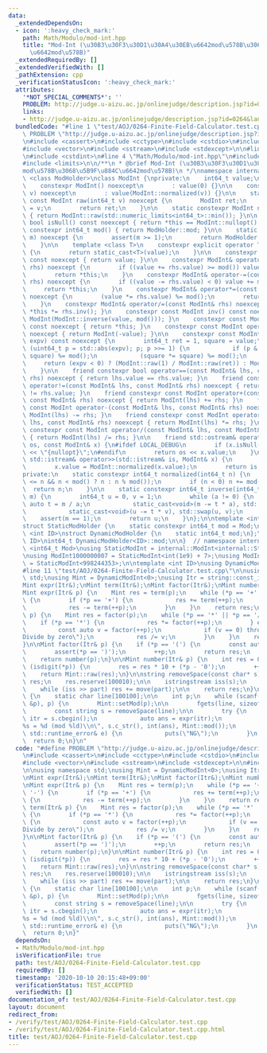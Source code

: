 ```yaml
---
data:
  _extendedDependsOn:
  - icon: ':heavy_check_mark:'
    path: Math/Modulo/mod-int.hpp
    title: "Mod-Int (\u30B3\u30F3\u30D1\u30A4\u30EB\u6642mod\u578B\u3068\u5B9F\u884C\
      \u6642mod\u578B)"
  _extendedRequiredBy: []
  _extendedVerifiedWith: []
  _pathExtension: cpp
  _verificationStatusIcon: ':heavy_check_mark:'
  attributes:
    '*NOT_SPECIAL_COMMENTS*': ''
    PROBLEM: http://judge.u-aizu.ac.jp/onlinejudge/description.jsp?id=0264&lang=ja#
    links:
    - http://judge.u-aizu.ac.jp/onlinejudge/description.jsp?id=0264&lang=ja#
  bundledCode: "#line 1 \"test/AOJ/0264-Finite-Field-Calculator.test.cpp\"\n#define\
    \ PROBLEM \"http://judge.u-aizu.ac.jp/onlinejudge/description.jsp?id=0264&lang=ja#\"\
    \n#include <cassert>\n#include <cctype>\n#include <cstdio>\n#include <string>\n\
    #include <vector>\n#include <sstream>\n#include <stdexcept>\n\n#line 2 \"Math/Modulo/mod-int.hpp\"\
    \n#include <cstdint>\n#line 4 \"Math/Modulo/mod-int.hpp\"\n#include <iostream>\n\
    #include <limits>\n\n/**\n * @brief Mod-Int (\u30B3\u30F3\u30D1\u30A4\u30EB\u6642\
    mod\u578B\u3068\u5B9F\u884C\u6642mod\u578B)\n */\nnamespace internal {\n\ntemplate\
    \ <class ModHolder>\nclass ModInt {\nprivate:\n    int64_t value;\n\npublic:\n\
    \    constexpr ModInt() noexcept\n        : value(0) {}\n\n    constexpr ModInt(int64_t\
    \ v) noexcept\n        : value(ModInt::normalized(v)) {}\n\n    static constexpr\
    \ const ModInt raw(int64_t v) noexcept {\n        ModInt ret;\n        ret.value\
    \ = v;\n        return ret;\n    }\n\n    static constexpr ModInt nullopt() noexcept\
    \ { return ModInt::raw(std::numeric_limits<int64_t>::min()); }\n\n    constexpr\
    \ bool isNull() const noexcept { return *this == ModInt::nullopt(); }\n\n    static\
    \ constexpr int64_t mod() { return ModHolder::mod; }\n\n    static int64_t setMod(int64_t\
    \ m) noexcept {\n        assert(m >= 1);\n        return ModHolder::mod = m;\n\
    \    }\n\n    template <class T>\n    constexpr explicit operator T() const noexcept\
    \ {\n        return static_cast<T>(value);\n    }\n\n    constexpr int64_t val()\
    \ const noexcept { return value; }\n\n    constexpr ModInt& operator+=(const ModInt&\
    \ rhs) noexcept {\n        if ((value += rhs.value) >= mod()) value -= mod();\n\
    \        return *this;\n    }\n    constexpr ModInt& operator-=(const ModInt&\
    \ rhs) noexcept {\n        if ((value -= rhs.value) < 0) value += mod();\n   \
    \     return *this;\n    }\n    constexpr ModInt& operator*=(const ModInt& rhs)\
    \ noexcept {\n        (value *= rhs.value) %= mod();\n        return *this;\n\
    \    }\n    constexpr ModInt& operator/=(const ModInt& rhs) noexcept { return\
    \ *this *= rhs.inv(); }\n    constexpr const ModInt inv() const noexcept { return\
    \ ModInt(ModInt::inverse(value, mod())); }\n    constexpr const ModInt operator+()\
    \ const noexcept { return *this; }\n    constexpr const ModInt operator-() const\
    \ noexcept { return ModInt(-value); }\n\n    constexpr const ModInt pow(int64_t\
    \ expv) const noexcept {\n        int64_t ret = 1, square = value;\n        for\
    \ (uint64_t p = std::abs(expv); p; p >>= 1) {\n            if (p & 1) (ret *=\
    \ square) %= mod();\n            (square *= square) %= mod();\n        }\n   \
    \     return (expv < 0) ? (ModInt::raw(1) / ModInt::raw(ret)) : ModInt::raw(ret);\n\
    \    }\n\n    friend constexpr bool operator==(const ModInt& lhs, const ModInt&\
    \ rhs) noexcept { return lhs.value == rhs.value; }\n    friend constexpr bool\
    \ operator!=(const ModInt& lhs, const ModInt& rhs) noexcept { return lhs.value\
    \ != rhs.value; }\n    friend constexpr const ModInt operator+(const ModInt& lhs,\
    \ const ModInt& rhs) noexcept { return ModInt(lhs) += rhs; }\n    friend constexpr\
    \ const ModInt operator-(const ModInt& lhs, const ModInt& rhs) noexcept { return\
    \ ModInt(lhs) -= rhs; }\n    friend constexpr const ModInt operator*(const ModInt&\
    \ lhs, const ModInt& rhs) noexcept { return ModInt(lhs) *= rhs; }\n    friend\
    \ constexpr const ModInt operator/(const ModInt& lhs, const ModInt& rhs) noexcept\
    \ { return ModInt(lhs) /= rhs; }\n\n    friend std::ostream& operator<<(std::ostream&\
    \ os, const ModInt& x) {\n#ifdef LOCAL_DEBUG\n        if (x.isNull()) return os\
    \ << \"{nullopt}\";\n#endif\n        return os << x.value;\n    }\n\n    friend\
    \ std::istream& operator>>(std::istream& is, ModInt& x) {\n        is >> x.value;\n\
    \        x.value = ModInt::normalized(x.value);\n        return is;\n    }\n\n\
    private:\n    static constexpr int64_t normalized(int64_t n) {\n        n = (-mod()\
    \ <= n && n < mod() ? n : n % mod());\n        if (n < 0) n += mod();\n      \
    \  return n;\n    }\n\n    static constexpr int64_t inverse(int64_t a, int64_t\
    \ m) {\n        int64_t u = 0, v = 1;\n        while (a != 0) {\n            const\
    \ auto t = m / a;\n            static_cast<void>(m -= t * a), std::swap(m, a);\n\
    \            static_cast<void>(u -= t * v), std::swap(u, v);\n        }\n    \
    \    assert(m == 1);\n        return u;\n    }\n};\n\ntemplate <int64_t Mod>\n\
    struct StaticModHolder {\n    static constexpr int64_t mod = Mod;\n};\n\ntemplate\
    \ <int ID>\nstruct DynamicModHolder {\n    static int64_t mod;\n};\ntemplate <int\
    \ ID>\nint64_t DynamicModHolder<ID>::mod;\n\n}  // namespace internal\n\ntemplate\
    \ <int64_t Mod>\nusing StaticModInt = internal::ModInt<internal::StaticModHolder<Mod>>;\n\
    \nusing ModInt1000000007 = StaticModInt<int(1e9) + 7>;\nusing ModInt998244353\
    \ = StaticModInt<998244353>;\n\ntemplate <int ID>\nusing DynamicModInt = internal::ModInt<internal::DynamicModHolder<ID>>;\n\
    #line 11 \"test/AOJ/0264-Finite-Field-Calculator.test.cpp\"\n\nusing namespace\
    \ std;\nusing Mint = DynamicModInt<0>;\nusing Itr = string::const_iterator;\n\n\
    Mint expr(Itr&);\nMint term(Itr&);\nMint factor(Itr&);\nMint number(Itr&);\n\n\
    Mint expr(Itr& p) {\n    Mint res = term(p);\n    while (*p == '+' || *p == '-')\
    \ {\n        if (*p == '+') {\n            res += term(++p);\n        } else {\n\
    \            res -= term(++p);\n        }\n    }\n    return res;\n}\n\nMint term(Itr&\
    \ p) {\n    Mint res = factor(p);\n    while (*p == '*' || *p == '/') {\n    \
    \    if (*p == '*') {\n            res *= factor(++p);\n        } else {\n   \
    \         const auto v = factor(++p);\n            if (v == 0) throw std::runtime_error(\"\
    Divide by zero\");\n            res /= v;\n        }\n    }\n    return res;\n\
    }\n\nMint factor(Itr& p) {\n    if (*p == '(') {\n        const auto res = expr(++p);\n\
    \        assert(*p == ')');\n        ++p;\n        return res;\n    }\n    assert(isdigit(*p));\n\
    \    return number(p);\n}\n\nMint number(Itr& p) {\n    int res = 0;\n    while\
    \ (isdigit(*p)) {\n        res = res * 10 + (*p - '0');\n        ++p;\n    }\n\
    \    return Mint::raw(res);\n}\n\nstring removeSpace(const char* s) {\n    string\
    \ res;\n    res.reserve(100010);\n\n    istringstream iss(s);\n    string part;\n\
    \    while (iss >> part) res += move(part);\n\n    return res;\n}\n\nint main()\
    \ {\n    static char line[100100];\n\n    int p;\n    while (scanf(\" %d :\",\
    \ &p), p) {\n        Mint::setMod(p);\n\n        fgets(line, sizeof(line), stdin);\n\
    \        const string s = removeSpace(line);\n\n        try {\n            Itr\
    \ itr = s.cbegin();\n            auto ans = expr(itr);\n            printf(\"\
    %s = %d (mod %ld)\\n\", s.c_str(), int(ans), Mint::mod());\n        } catch (const\
    \ std::runtime_error& e) {\n            puts(\"NG\");\n        }\n    }\n\n  \
    \  return 0;\n}\n"
  code: "#define PROBLEM \"http://judge.u-aizu.ac.jp/onlinejudge/description.jsp?id=0264&lang=ja#\"\
    \n#include <cassert>\n#include <cctype>\n#include <cstdio>\n#include <string>\n\
    #include <vector>\n#include <sstream>\n#include <stdexcept>\n\n#include \"../../Math/Modulo/mod-int.hpp\"\
    \n\nusing namespace std;\nusing Mint = DynamicModInt<0>;\nusing Itr = string::const_iterator;\n\
    \nMint expr(Itr&);\nMint term(Itr&);\nMint factor(Itr&);\nMint number(Itr&);\n\
    \nMint expr(Itr& p) {\n    Mint res = term(p);\n    while (*p == '+' || *p ==\
    \ '-') {\n        if (*p == '+') {\n            res += term(++p);\n        } else\
    \ {\n            res -= term(++p);\n        }\n    }\n    return res;\n}\n\nMint\
    \ term(Itr& p) {\n    Mint res = factor(p);\n    while (*p == '*' || *p == '/')\
    \ {\n        if (*p == '*') {\n            res *= factor(++p);\n        } else\
    \ {\n            const auto v = factor(++p);\n            if (v == 0) throw std::runtime_error(\"\
    Divide by zero\");\n            res /= v;\n        }\n    }\n    return res;\n\
    }\n\nMint factor(Itr& p) {\n    if (*p == '(') {\n        const auto res = expr(++p);\n\
    \        assert(*p == ')');\n        ++p;\n        return res;\n    }\n    assert(isdigit(*p));\n\
    \    return number(p);\n}\n\nMint number(Itr& p) {\n    int res = 0;\n    while\
    \ (isdigit(*p)) {\n        res = res * 10 + (*p - '0');\n        ++p;\n    }\n\
    \    return Mint::raw(res);\n}\n\nstring removeSpace(const char* s) {\n    string\
    \ res;\n    res.reserve(100010);\n\n    istringstream iss(s);\n    string part;\n\
    \    while (iss >> part) res += move(part);\n\n    return res;\n}\n\nint main()\
    \ {\n    static char line[100100];\n\n    int p;\n    while (scanf(\" %d :\",\
    \ &p), p) {\n        Mint::setMod(p);\n\n        fgets(line, sizeof(line), stdin);\n\
    \        const string s = removeSpace(line);\n\n        try {\n            Itr\
    \ itr = s.cbegin();\n            auto ans = expr(itr);\n            printf(\"\
    %s = %d (mod %ld)\\n\", s.c_str(), int(ans), Mint::mod());\n        } catch (const\
    \ std::runtime_error& e) {\n            puts(\"NG\");\n        }\n    }\n\n  \
    \  return 0;\n}"
  dependsOn:
  - Math/Modulo/mod-int.hpp
  isVerificationFile: true
  path: test/AOJ/0264-Finite-Field-Calculator.test.cpp
  requiredBy: []
  timestamp: '2020-10-10 20:15:48+09:00'
  verificationStatus: TEST_ACCEPTED
  verifiedWith: []
documentation_of: test/AOJ/0264-Finite-Field-Calculator.test.cpp
layout: document
redirect_from:
- /verify/test/AOJ/0264-Finite-Field-Calculator.test.cpp
- /verify/test/AOJ/0264-Finite-Field-Calculator.test.cpp.html
title: test/AOJ/0264-Finite-Field-Calculator.test.cpp
---
```

